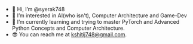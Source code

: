 - 👋 Hi, I’m @syerak748 
- 👀 I’m interested in AI(who isn't), Computer Architecture and Game-Dev
- 🌱 I’m currently learning and trying to master PyTorch and Advanced Python Concepts and Computer Architecture.
- 😎 You can reach me at kshitij748@gmail.com.

<!---
syerak748/syerak748 is a ✨ special ✨ repository because its `README.md` (this file) appears on your GitHub profile.
You can click the Preview link to take a look at your changes.
--->

